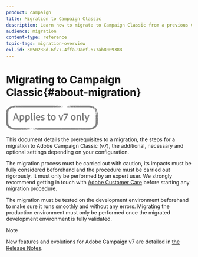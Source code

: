 ```yaml
---
product: campaign
title: Migration to Campaign Classic
description: Learn how to migrate to Campaign Classic from a previous Campaign version
audience: migration
content-type: reference
topic-tags: migration-overview
exl-id: 3050238d-6f77-4ffa-9aef-677ab8009388
---
```

# Migrating to Campaign Classic{#about-migration}

![](../../assets/v7-only.svg)

This document details the prerequisites to a migration, the steps for a migration to Adobe Campaign Classic (v7), the additional, necessary and optional settings depending on your configuration.

The migration process must be carried out with caution, its impacts must be fully considered beforehand and the procedure must be carried out rigorously. It must only be performed by an expert user. We strongly recommend getting in touch with [Adobe Customer Care](https://helpx.adobe.com/enterprise/admin-guide.html/enterprise/using/support-for-experience-cloud.ug.html) before starting any migration procedure.

The migration must be tested on the development environment beforehand to make sure it runs smoothly and without any errors. Migrating the production environment must only be performed once the migrated development environment is fully validated.

>[!NOTE]
>
>New features and evolutions for Adobe Campaign v7 are detailed in [the Release Notes](../../rn/using/latest-release.md).

